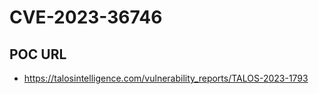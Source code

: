 # CVE-2023-36746

## POC URL
- https://talosintelligence.com/vulnerability_reports/TALOS-2023-1793


